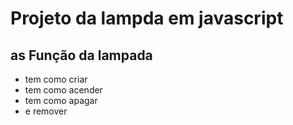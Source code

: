 # Projeto da lampda em javascript
## as Função da lampada
- tem como criar
- tem como acender
- tem como apagar
- e remover
